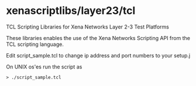 # xenascriptlibs/layer23/tcl
TCL Scripting Libraries for Xena Networks Layer 2-3 Test Platforms

These libraries enables the use of the Xena Networks Scripting API from the TCL scripting language. 

Edit script_sample.tcl to change ip address and port numbers to your setup.j

On UNIX os'es run the script as 

```
> ./script_sample.tcl
```

